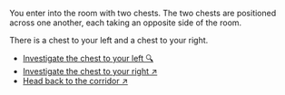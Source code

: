 You enter into the room with two chests. The two chests are positioned across one another, each taking an opposite side of the room.

There is a chest to your left and a chest to your right.

- [Investigate the chest to your left 🔍](6-DA.md)
- [Investigate the chest to your right ↗](6-DB.md)
- [Head back to the corridor ↗](6-C.md)